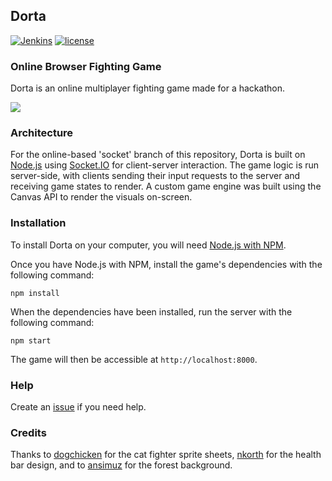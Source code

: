 ## Dorta

[![Jenkins](https://img.shields.io/jenkins/s/https/jenkins.qa.ubuntu.com/precise-desktop-amd64_default.svg)]() [![license](https://img.shields.io/github/license/mashape/apistatus.svg)](https://github.com/quirkycorgi/Dorta/blob/master/LICENSE)

### Online Browser Fighting Game 
Dorta is an online multiplayer fighting game made for a hackathon.

![](https://github.com/quirkycorgi/Dorta/blob/master/img/Dorta.gif)

### Architecture
For the online-based 'socket' branch of this repository, Dorta is built on [Node.js](https://nodejs.org/) using [Socket.IO](http://socket.io/) for client-server interaction. The game logic is run server-side, with clients sending their input requests to the server and receiving game states to render. A custom game engine was built using the Canvas API to render the visuals on-screen. 

### Installation
To install Dorta on your computer, you will need [Node.js with NPM](https://nodejs.org/en/download/).

Once you have Node.js with NPM, install the game's dependencies with the following command:
```
npm install
```

When the dependencies have been installed, run the server with the following command:

```
npm start
```

The game will then be accessible at `http://localhost:8000`. 

### Help
Create an [issue](https://github.com/kentywang/dorta/issues) if you need help.

### Credits
Thanks to [dogchicken](http://opengameart.org/users/dogchicken) for the cat fighter sprite sheets, [nkorth](http://opengameart.org/users/nkorth) for the health bar design, and to [ansimuz](http://opengameart.org/users/ansimuz) for the forest background.
